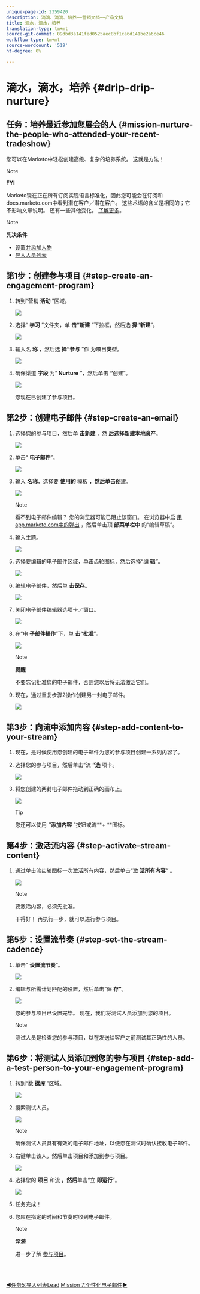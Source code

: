 ```yaml
---
unique-page-id: 2359420
description: 滴滴、滴滴、培养——营销文档——产品文档
title: 滴水，滴水，培养
translation-type: tm+mt
source-git-commit: 09dbd3a141fed0525aec8bf1ca6d141be2a6ce46
workflow-type: tm+mt
source-wordcount: '519'
ht-degree: 0%

---
```



# 滴水，滴水，培养 {#drip-drip-nurture}

## 任务：培养最近参加您展会的人 {#mission-nurture-the-people-who-attended-your-recent-tradeshow}

您可以在Marketo中轻松创建高级、复杂的培养系统。 这就是方法！

>[!NOTE]
>
>**FYI**
>
>Marketo现在正在所有订阅实现语言标准化，因此您可能会在订阅和docs.marketo.com中看到潜在客户／潜在客户。 这些术语的含义是相同的；它不影响文章说明。 还有一些其他变化。 [了解更多](http://docs.marketo.com/display/DOCS/Updates+to+Marketo+Terminology)。

>[!NOTE]
>
>**先决条件**
>
>* [设置并添加人物](get-set-up-and-add-a-person.md)
>* [导入人员列表](import-a-list-of-people.md)

>



## 第1步：创建参与项目 {#step-create-an-engagement-program}

1. 转到“营销 **活动** ”区域。

   ![](assets/one-3.png)

1. 选择“ **学习** ”文件夹，单 **击“新建** ”下拉框，然后选 **择“新建**”。

   ![](assets/two-4.png)

1. 输入名 **称** ，然后选 **择“参与** ”作 **为项目类型**。

   ![](assets/three-3.png)

1. 确保渠道 **字段** 为“ **Nurture** ”，然后单击 **“**&#x200B;创建”。

   ![](assets/four-2.png)

   您现在已创建了参与项目。

## 第2步：创建电子邮件 {#step-create-an-email}

1. 选择您的参与项目，然后单 **击新建** ，然 **后选择新建本地资产**。

   ![](assets/five-3.png)

1. 单击“ **电子邮件**”。

   ![](assets/six-3.png)

1. 输入 **名称**，选择要 **使用的** 模板 **，然后单击创**&#x200B;建。

   ![](assets/seven-4.png)

   >[!NOTE]
   >
   >看不到电子邮件编辑？ 您的浏览器可能已阻止该窗口。 在浏览器中启 [用app.marketo.com中的弹出](http://app.marketo.com) ，然后单击顶 **部菜单栏中** 的“编辑草稿”。

1. 输入主题。

   ![](assets/eight-2.png)

1. 选择要编辑的电子邮件区域，单击齿轮图标，然后选择“编 **辑”**。

   ![](assets/nine-1.png)

1. 编辑电子邮件，然后单 **击保存**。

   ![](assets/ten-3.png)

1. 关闭电子邮件编辑器选项卡／窗口。

   ![](assets/eleven-3.png)

1. 在“电 **子邮件操作**”下，单 **击“批准**”。

   ![](assets/twelve-2.png)

   >[!NOTE]
   >
   >**提醒**
   >
   >
   >不要忘记批准您的电子邮件，否则您以后将无法激活它们。

1. 现在，通过重复步骤2操作创建另一封电子邮件。

   ![](assets/thirteen-2.png)

## 第3步：向流中添加内容 {#step-add-content-to-your-stream}

1. 现在，是时候使用您创建的电子邮件为您的参与项目创建一系列内容了。
1. 选择您的参与项目，然后单击“流 **”选** 项卡。

   ![](assets/fourteen-2.png)

1. 将您创建的两封电子邮件拖动到正确的画布上。

   ![](assets/fifteen-2.png)

   >[!TIP]
   >
   >您还可以使用 **“添加内容** ”按钮或流**+ **图标。

## 第4步：激活流内容 {#step-activate-stream-content}

1. 通过单击流齿轮图标一次激活所有内容，然后单击“激 **活所有内容”** 。

   ![](assets/image2014-9-24-12-3a48-3a28.png)

   >[!NOTE]
   >
   >要激活内容，必须先批准。

   干得好！ 再执行一步，就可以进行参与项目。

## 第5步：设置流节奏 {#step-set-the-stream-cadence}

1. 单击“ **设置流节奏**”。

   ![](assets/seventeen.png)

1. 编辑与所需计划匹配的设置，然后单击“保 **存”**。

   ![](assets/image2014-9-24-12-3a49-3a5.png)

   您的参与项目已设置完毕。 现在，我们将测试人员添加到您的项目。

   >[!NOTE]
   >
   >测试人员是检查您的参与项目，以在发送给客户之前测试其正确性的人员。

## 第6步：将测试人员添加到您的参与项目 {#step-add-a-test-person-to-your-engagement-program}

1. 转到“数 **据库** ”区域。

   ![](assets/nineteen-1.png)

1. 搜索测试人员。

   ![](assets/twenty-1.png)

   >[!NOTE]
   >
   >确保测试人员具有有效的电子邮件地址，以便您在测试时确认接收电子邮件。

1. 右键单击该人，然后单击项目和添加到参与项目。

   ![](assets/twenty-one.png)

1. 选择您的 **项目** 和流 **，然后**&#x200B;单击“立 **即运行**”。

   ![](assets/twenty-two.png)

1. 任务完成！
1. 您应在指定的时间和节奏时收到电子邮件。

   >[!NOTE]
   >
   >**深潜**
   >
   >
   >进一步了解 [参与项目](http://docs.marketo.com/display/docs/drip+nurturing)。

<br> 

[◄任务5:导入列表Lead](import-a-list-of-people.md) [Mission 7:个性化电子邮件►](personalize-an-email.md)